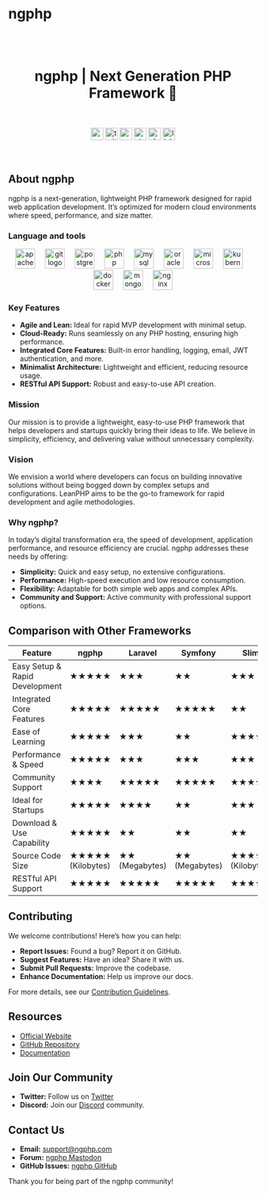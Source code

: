 
# ngphp
<br><br>
<h1 align="center">ngphp | Next Generation PHP Framework 👋</h1>
<br><br>
<div align="center">
  <img src="https://img.shields.io/static/v1?message=Patreon&logo=patreon&label=&color=F96854&logoColor=white&labelColor=&style=for-the-badge" height="25" alt="patreon logo" />
  <img src="https://img.shields.io/static/v1?message=Twitter&logo=twitter&label=&color=1DA1F2&logoColor=white&labelColor=&style=for-the-badge" height="25" alt="twitter logo" />
  <img src="https://img.shields.io/static/v1?message=Codepen&logo=codepen&label=&color=000000&logoColor=white&labelColor=&style=for-the-badge" height="25" alt="codepen logo" />
  <img src="https://img.shields.io/static/v1?message=Stackoverflow&logo=stackoverflow&label=&color=FE7A16&logoColor=white&labelColor=&style=for-the-badge" height="25" alt="stackoverflow logo" />
  <img src="https://img.shields.io/static/v1?message=Slack&logo=slack&label=&color=4A154B&logoColor=white&labelColor=&style=for-the-badge" height="25" alt="slack logo" />
  <img src="https://img.shields.io/static/v1?message=LinkedIn&logo=linkedin&label=&color=0077B5&logoColor=white&labelColor=&style=for-the-badge" height="25" alt="linkedin logo" />
</div>
<br><br>

## About ngphp

ngphp is a next-generation, lightweight PHP framework designed for rapid web application development. It’s optimized for modern cloud environments where speed, performance, and size matter.

### Language and tools

<div align="center">
  <img src="https://cdn.jsdelivr.net/gh/devicons/devicon/icons/apache/apache-original.svg" height="40" alt="apache logo"  />
  <img width="12" />
  <img src="https://cdn.jsdelivr.net/gh/devicons/devicon/icons/git/git-original.svg" height="40" alt="git logo"  />
  <img width="12" />
  <img src="https://cdn.jsdelivr.net/gh/devicons/devicon/icons/postgresql/postgresql-original.svg" height="40" alt="postgresql logo"  />
  <img width="12" />
  <img src="https://cdn.jsdelivr.net/gh/devicons/devicon/icons/php/php-original.svg" height="40" alt="php logo"  />
  <img width="12" />
  <img src="https://cdn.jsdelivr.net/gh/devicons/devicon/icons/mysql/mysql-original.svg" height="40" alt="mysql logo"  />
  <img width="12" />
  <img src="https://cdn.jsdelivr.net/gh/devicons/devicon/icons/oracle/oracle-original.svg" height="40" alt="oracle logo"  />
  <img width="12" />
  <img src="https://cdn.jsdelivr.net/gh/devicons/devicon/icons/microsoftsqlserver/microsoftsqlserver-plain.svg" height="40" alt="microsoftsqlserver logo"  />
  <img width="12" />
  <img src="https://cdn.jsdelivr.net/gh/devicons/devicon/icons/kubernetes/kubernetes-plain.svg" height="40" alt="kubernetes logo"  />
  <img width="12" />
  <img src="https://cdn.jsdelivr.net/gh/devicons/devicon/icons/docker/docker-plain-wordmark.svg" height="40" alt="docker logo"  />
  <img width="12" />
  <img src="https://cdn.jsdelivr.net/gh/devicons/devicon/icons/mongodb/mongodb-original.svg" height="40" alt="mongodb logo"  />
  <img width="12" />
  <img src="https://cdn.jsdelivr.net/gh/devicons/devicon/icons/nginx/nginx-original.svg" height="40" alt="nginx logo"  />
</div>

### Key Features

- **Agile and Lean:** Ideal for rapid MVP development with minimal setup.
- **Cloud-Ready:** Runs seamlessly on any PHP hosting, ensuring high performance.
- **Integrated Core Features:** Built-in error handling, logging, email, JWT authentication, and more.
- **Minimalist Architecture:** Lightweight and efficient, reducing resource usage.
- **RESTful API Support:** Robust and easy-to-use API creation.

### Mission
Our mission is to provide a lightweight, easy-to-use PHP framework that helps developers and startups quickly bring their ideas to life. We believe in simplicity, efficiency, and delivering value without unnecessary complexity.

### Vision
We envision a world where developers can focus on building innovative solutions without being bogged down by complex setups and configurations. LeanPHP aims to be the go-to framework for rapid development and agile methodologies.

### Why ngphp?

In today’s digital transformation era, the speed of development, application performance, and resource efficiency are crucial. ngphp addresses these needs by offering:

- **Simplicity:** Quick and easy setup, no extensive configurations.
- **Performance:** High-speed execution and low resource consumption.
- **Flexibility:** Adaptable for both simple web apps and complex APIs.
- **Community and Support:** Active community with professional support options.


## Comparison with Other Frameworks

| Feature                               | ngphp                 | Laravel               | Symfony               | Slim                  |
|---------------------------------------|-----------------------|-----------------------|-----------------------|-----------------------|
| Easy Setup & Rapid Development        | ★★★★★                 | ★★★                   | ★★                    | ★★★                  |
| Integrated Core Features              | ★★★★★                 | ★★★★★                 | ★★★★★                 | ★★                    |
| Ease of Learning                      | ★★★★★                 | ★★★                   | ★★                    | ★★★★                 |
| Performance & Speed                   | ★★★★★                 | ★★★                   | ★★★                   | ★★★                  |
| Community Support                     | ★★★★                  | ★★★★★                 | ★★★★★                 | ★★★★                 |
| Ideal for Startups                    | ★★★★★                 | ★★★★                  | ★★                    | ★★★                  |
| Download & Use Capability             | ★★★★★                 | ★★                    | ★★                    | ★★                    |
| Source Code Size                      | ★★★★★ (Kilobytes)     | ★★ (Megabytes)        | ★★ (Megabytes)        | ★★★★ (Kilobytes)     |
| RESTful API Support                   | ★★★★★                 | ★★★★★                 | ★★★★★                 | ★★★★                 |

## Contributing

We welcome contributions! Here’s how you can help:

- **Report Issues:** Found a bug? Report it on GitHub.
- **Suggest Features:** Have an idea? Share it with us.
- **Submit Pull Requests:** Improve the codebase.
- **Enhance Documentation:** Help us improve our docs.

For more details, see our [Contribution Guidelines](contribution-guidelines.md).

## Resources

- [Official Website](https://ngphp.com/)
- [GitHub Repository](https://github.com/ngphp)
- [Documentation](https://ngphp.com/documentation)

## Join Our Community

- **Twitter:** Follow us on [Twitter](https://twitter.com/ngphp)
- **Discord:** Join our [Discord](https://discord.gg/ngphp) community.

## Contact Us

- **Email:** support@ngphp.com
- **Forum:** [ngphp Mastodon](https://mastodon.social/@ngphp)
- **GitHub Issues:** [ngphp GitHub](https://github.com/ngphp/issues)

Thank you for being part of the ngphp community!
